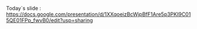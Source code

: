 Today`s slide : https://docs.google.com/presentation/d/1XXqoeizBcWjpBfF1Are5p3PKI9C015QE01FPp_fwvB0/edit?usp=sharing
